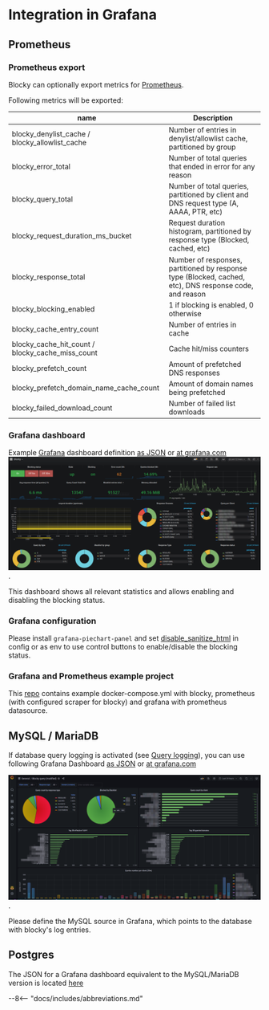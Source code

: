 # Integration in Grafana

## Prometheus

### Prometheus export

Blocky can optionally export metrics for [Prometheus](https://prometheus.io/).

Following metrics will be exported:

| name                                             |   Description                                            |
| ------------------------------------------------ | -------------------------------------------------------- |
| blocky_denylist_cache / blocky_allowlist_cache   | Number of entries in denylist/allowlist cache, partitioned by group |
| blocky_error_total                | Number of total queries that ended in error for any reason |
| blocky_query_total                | Number of total queries, partitioned by client and DNS request type (A, AAAA, PTR, etc) |
| blocky_request_duration_ms_bucket | Request duration histogram, partitioned by response type (Blocked, cached, etc)  |
| blocky_response_total             | Number of responses, partitioned by response type (Blocked, cached, etc), DNS response code, and reason |
| blocky_blocking_enabled           | 1 if blocking is enabled, 0 otherwise |
| blocky_cache_entry_count          | Number of entries in cache |
| blocky_cache_hit_count / blocky_cache_miss_count | Cache hit/miss counters |
| blocky_prefetch_count | Amount of prefetched DNS responses |
| blocky_prefetch_domain_name_cache_count | Amount of domain names being prefetched |
| blocky_failed_download_count      | Number of failed list downloads |

### Grafana dashboard

Example [Grafana](https://grafana.com/) dashboard
definition [as JSON](blocky-grafana.json)
or [at grafana.com](https://grafana.com/grafana/dashboards/13768)
![grafana-dashboard](grafana-dashboard.png).

This dashboard shows all relevant statistics and allows enabling and disabling the blocking status.

### Grafana configuration

Please install `grafana-piechart-panel` and
set [disable_sanitize_html](https://grafana.com/docs/grafana/latest/installation/configuration/#disable_sanitize_html)
in config or as env to use control buttons to enable/disable the blocking status.

### Grafana and Prometheus example project

This [repo](https://github.com/0xERR0R/blocky-grafana-prometheus-example) contains example docker-compose.yml with
blocky, prometheus (with configured scraper for blocky) and grafana with prometheus datasource.

## MySQL / MariaDB

If database query logging is activated (see [Query logging](configuration.md#query-logging)), you can use following
Grafana Dashboard [as JSON](blocky-query-grafana.json)
or [at grafana.com](https://grafana.com/grafana/dashboards/14980)

![grafana-dashboard](grafana-query-dashboard.png).

Please define the MySQL source in Grafana, which points to the database with blocky's log entries.

## Postgres

The JSON for a Grafana dashboard equivalent to the MySQL/MariaDB version is located [here](blocky-query-grafana-postgres.json)

--8<-- "docs/includes/abbreviations.md"
